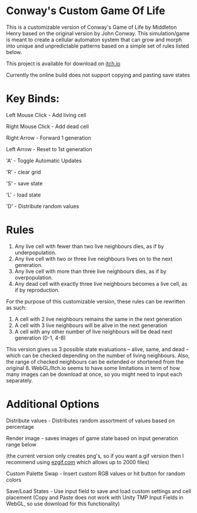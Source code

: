 # Conway's Custom Game Of Life
This is a customizable version of Conway's Game of Life by Middleton Henry based on the original version by John Conway. This simulation/game is meant to create a cellular automaton system that can grow and morph into unique and unpredictable patterns based on a simple set of rules listed below.

This project is available for download on [itch.io](https://middleton-henry.itch.io/conways-custom-game-of-life)

Currently the online build does not support copying and pasting save states

# Key Binds: 

Left Mouse Click - Add living cell

Right Mouse Click - Add dead cell

Right Arrow - Forward 1 generation

Left Arrow - Reset to 1st generation

'A' - Toggle Automatic Updates

'R' - clear grid

'S' - save state

'L' - load state

'D' - Distribute random values


# Rules

1) Any live cell with fewer than two live neighbours dies, as if by underpopulation.
2) Any live cell with two or three live neighbours lives on to the next generation.
3) Any live cell with more than three live neighbours dies, as if by overpopulation.
4) Any dead cell with exactly three live neighbours becomes a live cell, as if by reproduction.

For the purpose of this customizable version, these rules can be rewritten as such:

1) A cell with 2 live neighbours remains the same in the next generation
2) A cell with 3 live neighbours will be alive in the next generation
3) A cell with any other number of live neighbours will be dead next generation (0-1, 4-8)

This version gives us 3 possible state evaluations – alive, same, and dead – which can be checked depending on the number of living neighbours. Also, the range of checked neighbours can be extended or shortened from the original 8. WebGL/Itch.io seems to have some limitations in term of how many images can be download at once, so you might need to input each separately.

# Additional Options

Distribute values - Distributes random assortment of values based on percentage 

Render image - saves images of game state based on input generation range below 

(the current version only creates png's, so if you want a gif version then I recommend using [ezgif.com](https://ezgif.com/maker) which allows up to 2000 files)

Custom Palette Swap - Insert custom RGB values or hit button for random colors

Save/Load States - Use input field to save and load custom settings and cell placement
(Copy and Paste does not work with Unity TMP Input Fields in WebGL, so use download for this functionality)
